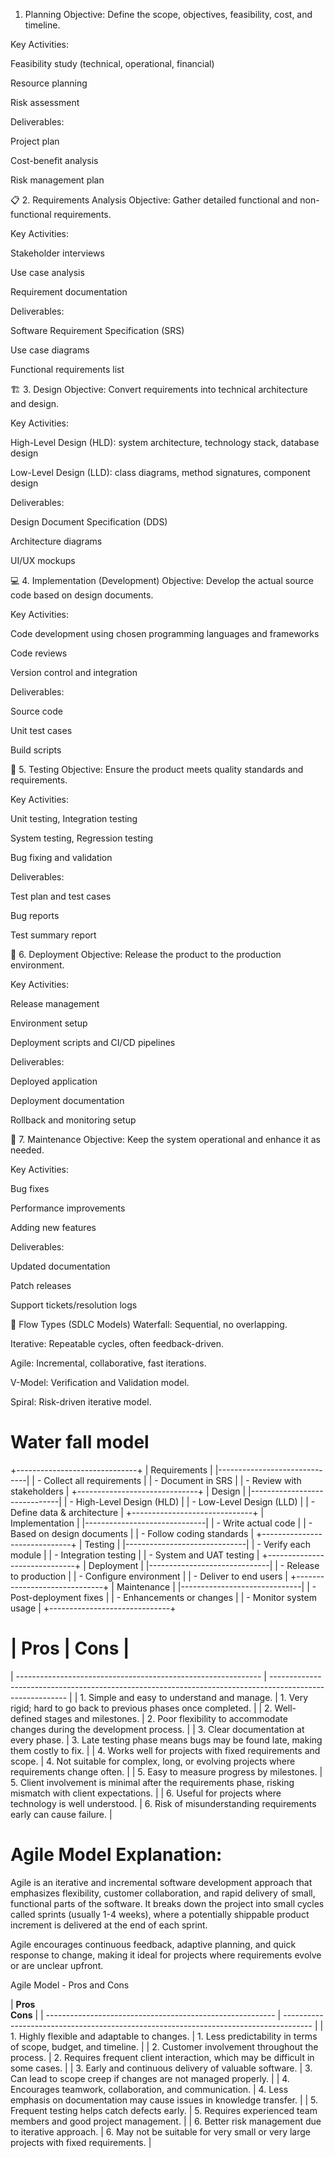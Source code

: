 1. Planning
Objective: Define the scope, objectives, feasibility, cost, and timeline.

Key Activities:

Feasibility study (technical, operational, financial)

Resource planning

Risk assessment

Deliverables:

Project plan

Cost-benefit analysis

Risk management plan

📋 2. Requirements Analysis
Objective: Gather detailed functional and non-functional requirements.

Key Activities:

Stakeholder interviews

Use case analysis

Requirement documentation

Deliverables:

Software Requirement Specification (SRS)

Use case diagrams

Functional requirements list

🏗️ 3. Design
Objective: Convert requirements into technical architecture and design.

Key Activities:

High-Level Design (HLD): system architecture, technology stack, database design

Low-Level Design (LLD): class diagrams, method signatures, component design

Deliverables:

Design Document Specification (DDS)

Architecture diagrams

UI/UX mockups

💻 4. Implementation (Development)
Objective: Develop the actual source code based on design documents.

Key Activities:

Code development using chosen programming languages and frameworks

Code reviews

Version control and integration

Deliverables:

Source code

Unit test cases

Build scripts

🧪 5. Testing
Objective: Ensure the product meets quality standards and requirements.

Key Activities:

Unit testing, Integration testing

System testing, Regression testing

Bug fixing and validation

Deliverables:

Test plan and test cases

Bug reports

Test summary report

🚀 6. Deployment
Objective: Release the product to the production environment.

Key Activities:

Release management

Environment setup

Deployment scripts and CI/CD pipelines

Deliverables:

Deployed application

Deployment documentation

Rollback and monitoring setup

🔧 7. Maintenance
Objective: Keep the system operational and enhance it as needed.

Key Activities:

Bug fixes

Performance improvements

Adding new features

Deliverables:

Updated documentation

Patch releases

Support tickets/resolution logs

🔁 Flow Types (SDLC Models)
Waterfall: Sequential, no overlapping.

Iterative: Repeatable cycles, often feedback-driven.

Agile: Incremental, collaborative, fast iterations.

V-Model: Verification and Validation model.

Spiral: Risk-driven iterative model.





#  Water fall model

+------------------------------+
|          Requirements        |
|------------------------------|
| - Collect all requirements   |
| - Document in SRS            |
| - Review with stakeholders   |
+------------------------------+
|           Design             |
|------------------------------|
| - High-Level Design (HLD)    |
| - Low-Level Design (LLD)     |
| - Define data & architecture |
+------------------------------+
|        Implementation        |
|------------------------------|
| - Write actual code          |
| - Based on design documents  |
| - Follow coding standards    |
+------------------------------+
|           Testing            |
|------------------------------|
| - Verify each module         |
| - Integration testing        |
| - System and UAT testing     |
+------------------------------+
|         Deployment           |
|------------------------------|
| - Release to production      |
| - Configure environment      |
| - Deliver to end users       |
+------------------------------+
|         Maintenance          |
|------------------------------|
| - Post-deployment fixes      |
| - Enhancements or changes    |
| - Monitor system usage       |
+------------------------------+


# | **Pros**                                                      | **Cons**                                                                                                  |
| ------------------------------------------------------------- | --------------------------------------------------------------------------------------------------------- |
| 1. Simple and easy to understand and manage.                  | 1. Very rigid; hard to go back to previous phases once completed.                                         |
| 2. Well-defined stages and milestones.                        | 2. Poor flexibility to accommodate changes during the development process.                                |
| 3. Clear documentation at every phase.                        | 3. Late testing phase means bugs may be found late, making them costly to fix.                            |
| 4. Works well for projects with fixed requirements and scope. | 4. Not suitable for complex, long, or evolving projects where requirements change often.                  |
| 5. Easy to measure progress by milestones.                    | 5. Client involvement is minimal after the requirements phase, risking mismatch with client expectations. |
| 6. Useful for projects where technology is well understood.   | 6. Risk of misunderstanding requirements early can cause failure.                                         |





 # Agile Model Explanation:
Agile is an iterative and incremental software development approach that emphasizes flexibility, customer collaboration, and rapid delivery of small, functional parts of the software. It breaks down the project into small cycles called sprints (usually 1-4 weeks), where a potentially shippable product increment is delivered at the end of each sprint.

Agile encourages continuous feedback, adaptive planning, and quick response to change, making it ideal for projects where requirements evolve or are unclear upfront.

Agile Model - Pros and Cons


| **Pros**                                                    
                                                                         **Cons**     |
| --------------------------------------------------------- | ------------------------------------------------------------------------------------- |
| 1. Highly flexible and adaptable to changes.              | 1. Less predictability in terms of scope, budget, and timeline.                       |
| 2. Customer involvement throughout the process.           | 2. Requires frequent client interaction, which may be difficult in some cases.        |
| 3. Early and continuous delivery of valuable software.    | 3. Can lead to scope creep if changes are not managed properly.                       |
| 4. Encourages teamwork, collaboration, and communication. | 4. Less emphasis on documentation may cause issues in knowledge transfer.             |
| 5. Frequent testing helps catch defects early.            | 5. Requires experienced team members and good project management.                     |
| 6. Better risk management due to iterative approach.      | 6. May not be suitable for very small or very large projects with fixed requirements. |



